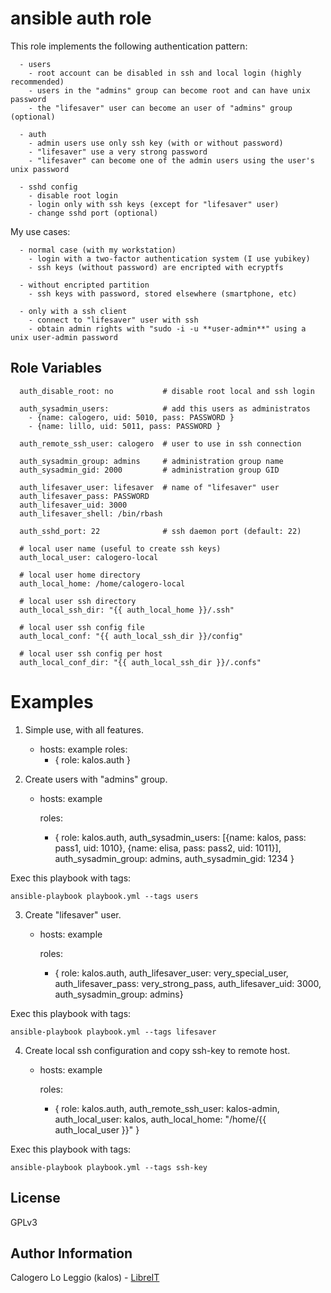 ansible auth role
========

This role implements the following authentication pattern:

      - users
        - root account can be disabled in ssh and local login (highly recommended)
        - users in the "admins" group can become root and can have unix password
        - the "lifesaver" user can become an user of "admins" group (optional)

      - auth
        - admin users use only ssh key (with or without password)
        - "lifesaver" use a very strong password
        - "lifesaver" can become one of the admin users using the user's unix password

      - sshd config
        - disable root login
        - login only with ssh keys (except for "lifesaver" user)
        - change sshd port (optional)


My use cases:

      - normal case (with my workstation)
        - login with a two-factor authentication system (I use yubikey)
        - ssh keys (without password) are encripted with ecryptfs

      - without encripted partition
        - ssh keys with password, stored elsewhere (smartphone, etc)

      - only with a ssh client
        - connect to "lifesaver" user with ssh
        - obtain admin rights with "sudo -i -u **user-admin**" using a unix user-admin password

Role Variables
--------------

      auth_disable_root: no           # disable root local and ssh login  
      
      auth_sysadmin_users:            # add this users as administratos
        - {name: calogero, uid: 5010, pass: PASSWORD }
        - {name: lillo, uid: 5011, pass: PASSWORD }  
      
      auth_remote_ssh_user: calogero  # user to use in ssh connection  
      
      auth_sysadmin_group: admins     # administration group name
      auth_sysadmin_gid: 2000         # administration group GID  
      
      auth_lifesaver_user: lifesaver  # name of "lifesaver" user
      auth_lifesaver_pass: PASSWORD
      auth_lifesaver_uid: 3000
      auth_lifesaver_shell: /bin/rbash  
      
      auth_sshd_port: 22              # ssh daemon port (default: 22)  
      
      # local user name (useful to create ssh keys)
      auth_local_user: calogero-local

      # local user home directory
      auth_local_home: /home/calogero-local

      # local user ssh directory
      auth_local_ssh_dir: "{{ auth_local_home }}/.ssh"

      # local user ssh config file
      auth_local_conf: "{{ auth_local_ssh_dir }}/config"

      # local user ssh config per host
      auth_local_conf_dir: "{{ auth_local_ssh_dir }}/.confs"


Examples
========

1) Simple use, with all features.

    - hosts: example
      roles:
         - { role: kalos.auth }

2) Create users with "admins" group.

    - hosts: example

      roles:
        - { role: kalos.auth, auth_sysadmin_users:
                              [{name: kalos, pass: pass1, uid: 1010},
                               {name: elisa, pass: pass2, uid: 1011}],
                              auth_sysadmin_group: admins,
                              auth_sysadmin_gid: 1234 }

Exec this playbook with tags:

    ansible-playbook playbook.yml --tags users


3) Create "lifesaver" user.

    - hosts: example

      roles:
        - { role: kalos.auth, auth_lifesaver_user: very_special_user,
                              auth_lifesaver_pass: very_strong_pass,
                              auth_lifesaver_uid: 3000,
                              auth_sysadmin_group: admins}

Exec this playbook with tags:

    ansible-playbook playbook.yml --tags lifesaver


4) Create local ssh configuration and copy ssh-key to remote host.

    - hosts: example

      roles:
        - { role: kalos.auth, auth_remote_ssh_user: kalos-admin,
                              auth_local_user: kalos,
                              auth_local_home: "/home/{{ auth_local_user }}" }

Exec this playbook with tags:

    ansible-playbook playbook.yml --tags ssh-key

License
-------

GPLv3

Author Information
------------------

Calogero Lo Leggio (kalos) - [LibreIT](http://LibreIT.org)
